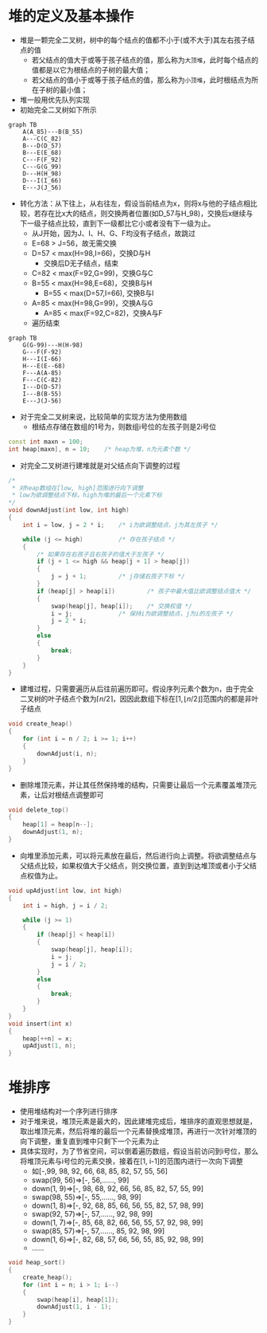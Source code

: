 <!--
 * @Copyright: https://github.com/yangjam-cn/algorithm
 * @File name: 堆
 * @Description: 堆
 * @Author: yangjam
 * @Version: demo
 * @Date: 2020-07-27 17:00:23
 * @History: 修改历史列表，每条修改记录应包括修改日期、修改者及修改内容简述
 * @LastEditTime: 2020-07-27 21:04:32
--> 
# 堆的定义及基本操作
* 堆是一颗完全二叉树，树中的每个结点的值都不小于(或不大于)其左右孩子结点的值
  * 若父结点的值大于或等于孩子结点的值，那么称为`大顶堆`，此时每个结点的值都是以它为根结点的子树的最大值；
  * 若父结点的值小于或等于孩子结点的值，那么称为`小顶堆`，此时根结点为所在子树的最小值；
* 堆一般用优先队列实现
* 初始完全二叉树如下所示
```mermaid
graph TB
    A(A_85)---B(B_55)
    A---C(C_82)
    B---D(D_57)
    B---E(E_68)
    C---F(F_92)
    C---G(G_99)
    D---H(H_98)
    D---I(I_66)
    E---J(J_56)
```
* 转化方法：从下往上，从右往左，假设当前结点为x，则将x与他的子结点相比较，若存在比x大的结点，则交换两者位置(如D_57与H_98)，交换后x继续与下一级子结点比较，直到下一级都比它小或者没有下一级为止。
  * 从J开始，因为J、I、H、G、F均没有子结点，故跳过
  * E=68 > J=56，故无需交换
  * D=57 < max(H=98,I=66)，交换D与H
    * 交换后D无子结点，结束
  * C=82 < max(F=92,G=99)，交换G与C
  * B=55 < max(H=98,E=68)，交换B与H
    * B=55 < max(D=57,I=66), 交换B与I
  * A=85 < max(H=98,G=99)，交换A与G
    * A=85 < max(F=92,C=82)，交换A与F
  * 遍历结束
```mermaid
graph TB
    G(G-99)---H(H-98)
    G---F(F-92)
    H---I(I-66)
    H---E(E--68)
    F---A(A-85)
    F---C(C-82)
    I---D(D-57)
    I---B(B-55)
    E---J(J-56)
```
* 对于完全二叉树来说，比较简单的实现方法为使用数组
  * 根结点存储在数组的1号为，则数组i号位的左孩子则是2i号位
```cpp
const int maxn = 100;
int heap[maxn], n = 10;    /* heap为堆，n为元素个数 */
```
* 对完全二叉树进行建堆就是对父结点向下调整的过程
```cpp
/* 
 * 对heap数组在[low, high]范围进行向下调整
 * low为欲调整结点下标，high为堆的最后一个元素下标
*/
void downAdjust(int low, int high)
{
    int i = low, j = 2 * i;    /* i为欲调整结点，j为其左孩子 */

    while (j <= high)          /* 存在孩子结点 */
    {
        /* 如果存在右孩子且右孩子的值大于左孩子 */
        if (j + 1 <= high && heap[j + 1] > heap[j])
        {
            j = j + 1;         /* j存储右孩子下标 */
        }
        if (heap[j] > heap[i])         /* 孩子中最大值比欲调整结点值大 */
        {
            swap(heap[j], heap[i]);    /* 交换权值 */
            i = j;             /* 保持i为欲调整结点，j为i的左孩子 */ 
            j = 2 * i;
        }
        else
        {
            break;
        }
    }
}
```
* 建堆过程，只需要遍历从后往前遍历即可。假设序列元素个数为n，由于完全二叉树的叶子结点个数为$\lceil n/2 \rceil$，因因此数组下标在$[1, \lfloor n/2 \rfloor]$范围内的都是非叶子结点
```cpp
void create_heap()
{
    for (int i = n / 2; i >= 1; i++)
    {
        downAdjust(i, n);
    }
}
```
* 删除堆顶元素，并让其任然保持堆的结构，只需要让最后一个元素覆盖堆顶元素，让后对根结点调整即可
```cpp
void delete_top()
{
    heap[1] = heap[n--];
    downAdjust(1, n);
}
```
* 向堆里添加元素，可以将元素放在最后，然后进行向上调整。将欲调整结点与父结点比较，如果权值大于父结点，则交换位置，直到到达堆顶或者小于父结点权值为止。
```cpp
void upAdjust(int low, int high)
{
    int i = high, j = i / 2;

    while (j >= 1)
    {
        if (heap[j] < heap[i])
        {
            swap(heap[j], heap[i]);
            i = j;
            j = i / 2;
        }
        else
        {
            break;
        }
    }
}
void insert(int x)
{
    heap[++n] = x;
    upAdjust(1, n);
}
```
# 堆排序
* 使用堆结构对一个序列进行排序
* 对于堆来说，堆顶元素是最大的，因此建堆完成后，堆排序的直观思想就是，取出堆顶元素，然后将堆的最后一个元素替换成堆顶，再进行一次针对堆顶的向下调整，重复直到堆中只剩下一个元素为止
* 具体实现时，为了节省空间，可以倒着遍历数组，假设当前访问到i号位，那么将堆顶元素与i号位的元素交换，接着在[1, i-1]的范围内进行一次向下调整
  * 如[-,99, 98, 92, 66, 68, 85, 82, 57, 55, 56]
  * swap(99, 56)=>[-, 56,......, 99]
  * down(1, 9)=>[-, 98, 68, 92, 66, 56, 85, 82, 57, 55, 99]
  * swap(98, 55)=>[-, 55,......, 98, 99]
  * down(1, 8)=>[-, 92, 68, 85, 66, 56, 55, 82, 57, 98, 99]
  * swap(92, 57)=>[-, 57,......, 92, 98, 99]
  * down(1, 7)=>[-, 85, 68, 82, 66, 56, 55, 57, 92, 98, 99]
  * swap(85, 57)=>[-, 57,......, 85, 92, 98, 99]
  * down(1, 6)=>[-, 82, 68, 57, 66, 56, 55, 85, 92, 98, 99]
  * ......

```cpp
void heap_sort()
{
    create_heap();
    for (int i = n; i > 1; i--)
    {
        swap(heap[i], heap[1]);
        downAdjust(1, i - 1);
    }
}
```